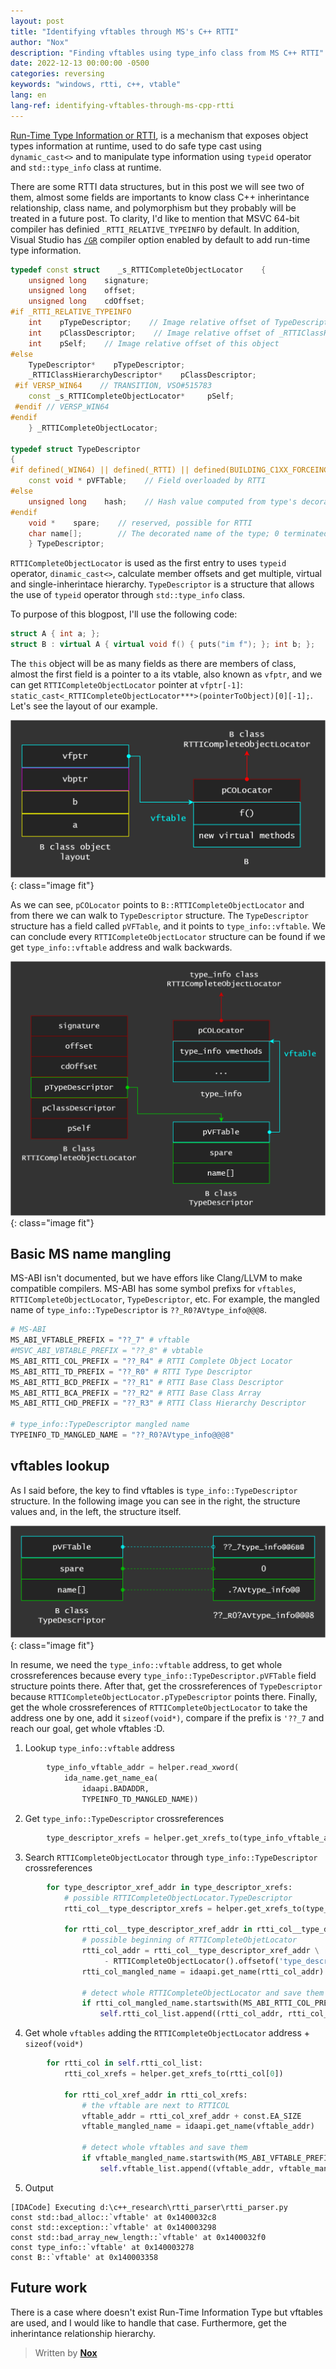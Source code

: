 ```yaml
---
layout: post
title: "Identifying vftables through MS's C++ RTTI"
author: "Nox"
description: "Finding vftables using type_info class from MS C++ RTTI"
date: 2022-12-13 00:00:00 -0500
categories: reversing
keywords: "windows, rtti, c++, vtable"
lang: en
lang-ref: identifying-vftables-through-ms-cpp-rtti
---
```


[Run-Time Type Information or RTTI][1], is a mechanism that exposes object types information at runtime, used to do safe type cast using `dynamic_cast<>` and to manipulate type information using `typeid` operator and  `std::type_info` class at runtime.

There are some RTTI data structures, but in this post we will see two of them, almost some fields are importants to know class C++ inherintance relationship, class name, and polymorphism but they probably will be treated in a future post. To clarity, I'd like to mention that MSVC 64-bit compiler has definied `_RTTI_RELATIVE_TYPEINFO` by default. In addition, Visual Studio has [`/GR`][2] compiler option enabled by default to add run-time type information.

<!--more-->

```cpp
typedef const struct    _s_RTTICompleteObjectLocator    {
    unsigned long    signature;
    unsigned long    offset;
    unsigned long    cdOffset;
#if _RTTI_RELATIVE_TYPEINFO
    int    pTypeDescriptor;    // Image relative offset of TypeDescriptor
    int    pClassDescriptor;    // Image relative offset of _RTTIClassHierarchyDescriptor
    int    pSelf;    // Image relative offset of this object
#else
    TypeDescriptor*    pTypeDescriptor;
    _RTTIClassHierarchyDescriptor*    pClassDescriptor;
 #if VERSP_WIN64    // TRANSITION, VSO#515783
    const _s_RTTICompleteObjectLocator*     pSelf;
 #endif // VERSP_WIN64
#endif
    } _RTTICompleteObjectLocator;

typedef struct TypeDescriptor
{
#if defined(_WIN64) || defined(_RTTI) || defined(BUILDING_C1XX_FORCEINCLUDE)
    const void * pVFTable;    // Field overloaded by RTTI
#else
    unsigned long    hash;    // Hash value computed from type's decorated name
#endif
    void *    spare;    // reserved, possible for RTTI
    char name[];        // The decorated name of the type; 0 terminated.
    } TypeDescriptor;
```


`RTTICompleteObjectLocator` is used as the first entry to uses `typeid` operator, `dinamic_cast<>`, calculate member offsets and get multiple, virtual and single-inherintace hierarchy.  `TypeDescriptor` is a structure that allows the use of `typeid` operator through  `std::type_info` class.

To purpose of this blogpost, I'll use the following code:

```cpp
struct A { int a; };
struct B : virtual A { virtual void f() { puts("im f"); }; int b; };
```

The `this` object will be as many fields as there are members of class, almost the first field is a pointer to a its vtable, also known as `vfptr`, and we can get `RTTICompleteObjectLocator` pointer at `vfptr[-1]`: `static_cast<_RTTICompleteObjectLocator***>(pointerToObject)[0][-1];`. Let's see the layout of our example.

![B class object layout](/assets/img/202212/b-class-object-layout.png){: class="image fit"}

As we can see, `pCOLocator` points to `B::RTTICompleteObjectLocator` and from there we can walk to `TypeDescriptor` structure. The `TypeDescriptor` structure has a field called `pVFTable`, and it points to `type_info::vftable`. We can conclude every `RTTICompleteObjectLocator` structure can be found if we get `type_info::vftable` address and walk backwards.

![B::RTTICompleteObjectLocator to type_info::vftable](/assets/img/202212/b-to-typeinfo.png){: class="image fit"}

## Basic MS name mangling
MS-ABI isn't documented, but we have effors like Clang/LLVM to make compatible compilers. MS-ABI has some symbol prefixs for `vftables`, `RTTICompleteObjectLocator`, `TypeDescriptor`, etc. For example, the mangled name of `type_info::TypeDescriptor` is `??_R0?AVtype_info@@@8`.

```python
# MS-ABI
MS_ABI_VFTABLE_PREFIX = "??_7" # vftable
#MSVC_ABI_VBTABLE_PREFIX = "??_8" # vbtable
MS_ABI_RTTI_COL_PREFIX = "??_R4" # RTTI Complete Object Locator
MS_ABI_RTTI_TD_PREFIX = "??_R0" # RTTI Type Descriptor
MS_ABI_RTTI_BCD_PREFIX = "??_R1" # RTTI Base Class Descriptor
MS_ABI_RTTI_BCA_PREFIX = "??_R2" # RTTI Base Class Array
MS_ABI_RTTI_CHD_PREFIX = "??_R3" # RTTI Class Hierarchy Descriptor

# type_info::TypeDescriptor mangled name
TYPEINFO_TD_MANGLED_NAME = "??_R0?AVtype_info@@@8"
```

## vftables lookup
As I said before, the key to find vftables is `type_info::TypeDescriptor` structure. In the following image you can see in the right, the structure values and, in the left, the structure itself.

![type_info::TypeDescriptor and its values](/assets/img/202212/typedescriptor-with-its-values.png){: class="image fit"}

In resume, we need the `type_info::vftable` address, to get whole crossreferences because every `type_info::TypeDescriptor.pVFTable` field structure points there. After that, get the crossreferences of `TypeDescriptor` because `RTTICompleteObjectLocator.pTypeDescriptor` points there. Finally, get the whole crossreferences of `RTTICompleteObjectLocator` to take the address one by one, add it `sizeof(void*)`, compare if the prefix is `'??_7` and reach our goal, get whole vftables :D.


1. Lookup `type_info::vftable` address
```python
        type_info_vftable_addr = helper.read_xword(
            ida_name.get_name_ea(
                idaapi.BADADDR,
                TYPEINFO_TD_MANGLED_NAME))
```
2. Get `type_info::TypeDescriptor` crossreferences
```python
        type_descriptor_xrefs = helper.get_xrefs_to(type_info_vftable_addr)
```

3. Search `RTTICompleteObjectLocator` through `type_info::TypeDescriptor` crossreferences
```python
        for type_descriptor_xref_addr in type_descriptor_xrefs:
            # possible RTTICompleteObjectLocator.TypeDescriptor 
            rtti_col__type_descriptor_xrefs = helper.get_xrefs_to(type_descriptor_xref_addr)

            for rtti_col__type_descriptor_xref_addr in rtti_col__type_descriptor_xrefs:
                # possible beginning of RTTICompleteObjetLocator
                rtti_col_addr = rtti_col__type_descriptor_xref_addr \
                     - RTTICompleteObjectLocator().offsetof('type_descriptor')
                rtti_col_mangled_name = idaapi.get_name(rtti_col_addr)

                # detect whole RTTICompleteObjectLocator and save them
                if rtti_col_mangled_name.startswith(MS_ABI_RTTI_COL_PREFIX):
                    self.rtti_col_list.append((rtti_col_addr, rtti_col_mangled_name))
```

4. Get whole `vftables` adding the `RTTICompleteObjectLocator` address + `sizeof(void*)`
```python
        for rtti_col in self.rtti_col_list:
            rtti_col_xrefs = helper.get_xrefs_to(rtti_col[0])

            for rtti_col_xref_addr in rtti_col_xrefs:
                # the vftable are next to RTTICOL
                vftable_addr = rtti_col_xref_addr + const.EA_SIZE
                vftable_mangled_name = idaapi.get_name(vftable_addr)
                
                # detect whole vftables and save them
                if vftable_mangled_name.startswith(MS_ABI_VFTABLE_PREFIX):
                    self.vftable_list.append((vftable_addr, vftable_mangled_name))
```

5. Output
```
[IDACode] Executing d:\c++_research\rtti_parser\rtti_parser.py
const std::bad_alloc::`vftable' at 0x1400032c8
const std::exception::`vftable' at 0x140003298
const std::bad_array_new_length::`vftable' at 0x1400032f0
const type_info::`vftable' at 0x140003278
const B::`vftable' at 0x140003358
```
## Future work
There is a case where doesn't exist Run-Time Information Type but vftables are used, and I would like to handle that case. Furthermore, get the inherintance relationship hierarchy.


> Written by [**Nox**][5]

[1]:https://learn.microsoft.com/en-us/cpp/cpp/run-time-type-information
[2]:https://learn.microsoft.com/en-us/cpp/build/reference/gr-enable-run-time-type-information
[5]:https://twitter.com/MrNox_
